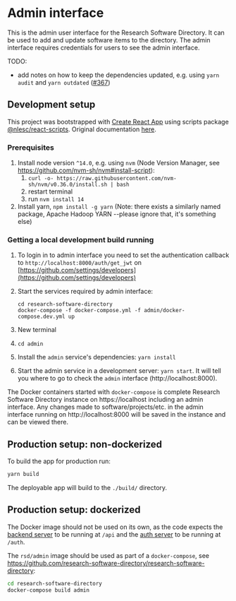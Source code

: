 # Admin interface

This is the admin user interface for the Research Software Directory. It can be used to add and update software items to
the directory. The admin interface requires credentials for users to see the admin interface.

TODO:

- add notes on how to keep the dependencies updated, e.g. using `yarn audit` and `yarn outdated` ([#367](https://github.com/research-software-directory/research-software-directory/issues/367))

## Development setup

This project was bootstrapped with [Create React App](https://github.com/facebookincubator/create-react-app) using
scripts package [@nlesc/react-scripts](https://github.com/NLeSC/create-react-app). Original documentation
[here](https://github.com/NLeSC/create-react-app/blob/master/packages/react-scripts/template/README.md).

### Prerequisites

1.  Install node version `^14.0`, e.g. using `nvm` (Node Version Manager, see https://github.com/nvm-sh/nvm#install-script):
    1.  `curl -o- https://raw.githubusercontent.com/nvm-sh/nvm/v0.36.0/install.sh | bash`
    1.  restart terminal
    1.  run `nvm install 14`
1.  Install yarn, `npm install -g yarn` (Note: there exists a similarly named package, Apache Hadoop YARN --please ignore
    that, it's something else)

### Getting a local development build running

1.  To login in to admin interface you need to set the authentication callback to `http://localhost:8000/auth/get_jwt` on [https://github.com/settings/developers](https://github.com/settings/developers)
1.  Start the services required by admin interface:

    ```shell
    cd research-software-directory
    docker-compose -f docker-compose.yml -f admin/docker-compose.dev.yml up
    ```

1.  New terminal
1.  `cd admin`
1.  Install the `admin` service's dependencies: `yarn install`
1.  Start the admin service in a development server: `yarn start`. It will tell you where to go to check the `admin`
    interface (http://localhost:8000).

The Docker containers started with `docker-compose` is complete Research Software Directory instance on https://localhost including an admin interface. Any changes made to software/projects/etc. in the admin interface running on http://localhost:8000 will be saved in the instance and can be viewed there.

## Production setup: non-dockerized

To build the app for production run:

```bash
yarn build
```

The deployable app will build to the `./build/` directory.

## Production setup: dockerized

The Docker image should not be used on its own, as the code expects the [backend server](/backend) to be running at
`/api` and the [auth server](/auth-github) to be running at `/auth`.

The `rsd/admin` image should be used as part of a `docker-compose`, see
https://github.com/research-software-directory/research-software-directory:

```bash
cd research-software-directory
docker-compose build admin
```
